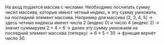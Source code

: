 На вход подается массив с числами. Необходимо посчитать сумму чисел массива, которые имеют четный индекс, и эту сумму умножить на последний элемент массива. Например для массива [2, 3, 4, 5] -> здесь четные индексы имеют числа 2 (индекс 0) и число 4 (индекс 2) -> значит суммируем 2 + 4 = 6 -> далее эту сумму умножаем на последний элемент массива (пятерку) -> 6 * 5 = 30 -> функция вернёт число 30. 
